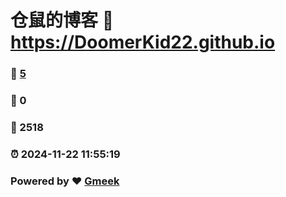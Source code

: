 # 仓鼠的博客 :link: https://DoomerKid22.github.io 
### :page_facing_up: [5](https://DoomerKid22.github.io/tag.html) 
### :speech_balloon: 0 
### :hibiscus: 2518 
### :alarm_clock: 2024-11-22 11:55:19 
### Powered by :heart: [Gmeek](https://github.com/Meekdai/Gmeek)
